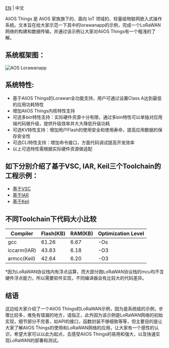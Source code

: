 [EN](AliOS-Things-lorawanapp) | 中文

AliOS Things 是 AliOS 家族旗下的、面向 IoT 领域的、轻量级物联网嵌入式操作系统。文本旨在给大家示范一下其中的lorawanapp的示例，完成一个LoRaWAN网络的构建和数据传输，并通过该示例让大家对AliOS Things有一个粗浅的了解。

## 系统框架图：
![AOS Lorawanapp](https://img.alicdn.com/tfs/TB1ltoUm26H8KJjy0FjXXaXepXa-1126-405.png)

## 系统特性:
- 基于AliOS Things的Lorawan全功能支持，用户可通过设置Class A达到最低的应用功耗特性
- 增加AliOS Things内核特性支持
- 可选多bin特性支持：实际硬件资源十分有限，通过多bin特性可以单独对应用端代码做升级，提供升级效率并大大降低升级功耗
- 可选KV特性支持：增加用户Flash的使用安全和使用寿命，提高应用数据的保存安全性
- 可选CLI特性支持：增加命令接口，方面代码调试提高开发效率
- 以上可选特性需根据实际硬件资源做适配

## 如下分别介绍了基于VSC, IAR, Keil三个Toolchain的工程示例：
- [基于VSC](AliOS-Things-lorawanapp-@VSC)
- [基于IAR](AliOS-Things-lorawanapp-@IAR)
- [基于Keil](AliOS-Things-lorawanapp-@Keil)

## 不同Toolchain下代码大小比较
   |    Compiler    | Flash(KB) | RAM(KB) | Optimization Level |
   | -------------- | --------- | ------- | ------------------ |
   | gcc            |  61.26    | 6.67    | -Os                |
   | iccarm(IAR)    |  43.83    | 6.18    | -O3                |
   | armcc(Keil)    |  42.64    | 6.20    | -O3                |


*因为LoRaWAN协议栈内有浮点运算，而大部分跑LoRaWAN协议栈的mcu均不含硬件浮点能力，所以需要软件实现，不同编译器会有比较大的代码差异。

## 结语

这边给大家介绍了一个AliOS Things的LoRaWAN示例，因为是系统级的示例，步骤比较多，难免有错漏的地方，请指正，此外因为该示例是LoRaWAN网络的初始实现，细节部分不完善，如API的接口，函数封装不够细致等等，但主要目的是让大家了解AliOS Things的使用和LoRaWAN网络的应用，让大家有一个感性的认识，希望大家可以以此为起点，去感受AliOS Things的易用和强大，以及快速实现LoRaWAN的部署和测试。
